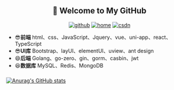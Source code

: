 <h2 align="center">👋 Welcome to My GitHub</h2>
<p align="center">
  <a href="https://github.com/yh-zero"><img src="https://img.shields.io/badge/GitHub-24292e" alt="github"></a>
  <a href="https://github.com/yh-zero"><img src="https://img.shields.io/badge/home-1-orange" alt="home"></a>
  <a href="https://github.com/yh-zero"><img src="https://img.shields.io/badge/CSDN-cf000e" alt="csdn"></a>
</p>


<!--<img align='right' src="https://cdn.jsdelivr.net/gh/eternidad33/picbed/img/883711.jpg" width="230">-->

- 😎**前端** html、css、JavaScript、Jquery、vue、uni-app、react、TypeScript
- 😎**UI库** Bootstrap、layUI、elementUI、uview、ant design
- 😄**后端** Golang、go-zero、gin、gorm、casbin、jwt
- 😆**数据库** MySQL、Redis、MongoDB

###

[![Anurag's GitHub stats](https://github-readme-stats.vercel.app/api?username=yh-zero)](https://github-readme-stats.vercel.app/api?username=yh-zero)
